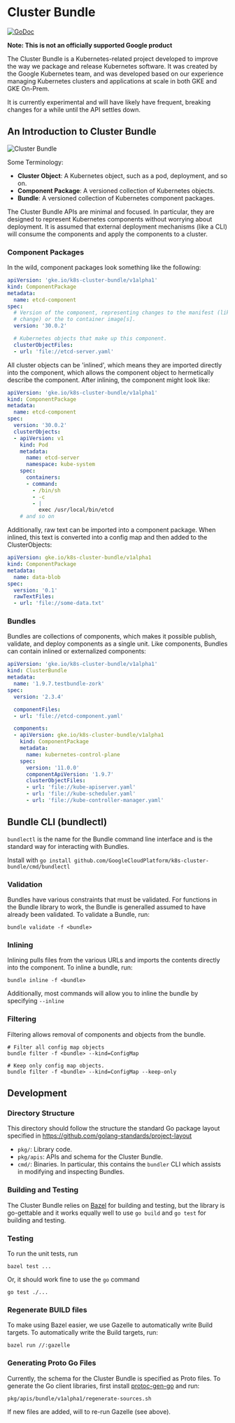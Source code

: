 # Cluster Bundle

[![GoDoc](https://godoc.org/github.com/GoogleCloudPlatform/k8s-cluster-bundle?status.svg)](https://godoc.org/github.com/GoogleCloudPlatform/k8s-cluster-bundle)

**Note: This is not an officially supported Google product**

The Cluster Bundle is a Kubernetes-related project developed to improve the way
we package and release Kubernetes software. It was created by the Google
Kubernetes team, and was developed based on our experience managing Kubernetes
clusters and applications at scale in both GKE and GKE On-Prem.

It is currently experimental and will have likely have frequent, breaking
changes for a while until the API settles down.

## An Introduction to Cluster Bundle

![Cluster Bundle](https://raw.githubusercontent.com/GoogleCloudPlatform/k8s-cluster-bundle/master/cluster_bundle.png)

Some Terminology:

* **Cluster Object**: A Kubernetes object, such as a pod, deployment, and so on.
* **Component Package**: A versioned collection of Kubernetes objects.
* **Bundle**: A versioned collection of Kubernetes component packages.

The Cluster Bundle APIs are minimal and focused. In particular, they are
designed to represent Kubernetes components without worrying about deployment.
It is assumed that external deployment mechanisms (like a CLI) will consume the
components and apply the components to a cluster.

### Component Packages

In the wild, component packages look something like the following:

```yaml
apiVersion: 'gke.io/k8s-cluster-bundle/v1alpha1'
kind: ComponentPackage
metadata:
  name: etcd-component
spec:
  # Version of the component, representing changes to the manifest (like a flag
  # change) or the to container image[s].
  version: '30.0.2'

  # Kubernetes objects that make up this component.
  clusterObjectFiles:
  - url: 'file://etcd-server.yaml'
```

All cluster objects can be 'inlined', which means they are imported directly
into the component, which allows the component object to hermetically describe
the component. After inlining, the component might look like:

```yaml
apiVersion: 'gke.io/k8s-cluster-bundle/v1alpha1'
kind: ComponentPackage
metadata:
  name: etcd-component
spec:
  version: '30.0.2'
  clusterObjects:
  - apiVersion: v1
    kind: Pod
    metadata:
      name: etcd-server
      namespace: kube-system
    spec:
      containers:
      - command:
        - /bin/sh
        - -c
        - |
          exec /usr/local/bin/etcd
    # and so on
```

Additionally, raw text can be imported into a component package. When inlined,
this text is converted into a config map and then added to the ClusterObjects:

```yaml
apiVersion: gke.io/k8s-cluster-bundle/v1alpha1
kind: ComponentPackage
metadata:
  name: data-blob
spec:
  version: '0.1'
  rawTextFiles:
  - url: 'file://some-data.txt'
```

### Bundles

Bundles are collections of components, which makes it possible publish,
validate, and deploy components as a single unit. Like components, Bundles can
contain inlined or externalized components:

```yaml
apiVersion: 'gke.io/k8s-cluster-bundle/v1alpha1'
kind: ClusterBundle
metadata:
  name: '1.9.7.testbundle-zork'
spec:
  version: '2.3.4'

  componentFiles:
  - url: 'file://etcd-component.yaml'

  components:
  - apiVersion: gke.io/k8s-cluster-bundle/v1alpha1
    kind: ComponentPackage
    metadata:
      name: kubernetes-control-plane
    spec:
      version: '11.0.0'
      componentApiVersion: '1.9.7'
      clusterObjectFiles:
      - url: 'file://kube-apiserver.yaml'
      - url: 'file://kube-scheduler.yaml'
      - url: 'file://kube-controller-manager.yaml'
```

## Bundle CLI (bundlectl)

`bundlectl` is the name for the Bundle command line interface and is the
standard way for interacting with Bundles.

Install with `go install
github.com/GoogleCloudPlatform/k8s-cluster-bundle/cmd/bundlectl`

### Validation

Bundles have various constraints that must be validated. For functions in the
Bundle library to work, the Bundle is generalled assumed to have already been
validated. To validate a Bundle, run:

```
bundle validate -f <bundle>
```

### Inlining

Inlining pulls files from the various URLs and imports the contents directly
into the component. To inline a bundle, run:

```
bundle inline -f <bundle>
```

Additionally, most commands will allow you to inline the bundle by specifying
`--inline`

### Filtering

Filtering allows removal of components and objects from the bundle.

```
# Filter all config map objects
bundle filter -f <bundle> --kind=ConfigMap 

# Keep only config map objects.
bundle filter -f <bundle> --kind=ConfigMap --keep-only
```

## Development

### Directory Structure

This directory should follow the structure the standard Go package layout
specified in https://github.com/golang-standards/project-layout

*   `pkg/`: Library code.
*   `pkg/apis`: APIs and schema for the Cluster Bundle.
*   `cmd/`: Binaries. In particular, this contains the `bundler` CLI which
    assists in modifying and inspecting Bundles.

### Building and Testing

The Cluster Bundle relies on [Bazel](https://bazel.build/) for building and
testing, but the library is go-gettable and it works equally well to use `go
build` and `go test` for building and testing.

### Testing

To run the unit tests, run

```shell
bazel test ...
```

Or, it should work fine to use the `go` command

```shell
go test ./...
```

### Regenerate BUILD files

To make using Bazel easier, we use Gazelle to automatically write Build targets.
To automatically write the Build targets, run:

```shell
bazel run //:gazelle
```

### Generating Proto Go Files

Currently, the schema for the Cluster Bundle is specified as Proto files. To
generate the Go client libraries, first install
[protoc-gen-go](https://github.com/golang/protobuf#installation) and run:

```shell
pkg/apis/bundle/v1alpha1/regenerate-sources.sh
```

If new files are added, will to re-run Gazelle (see above).
